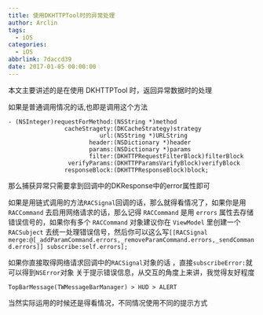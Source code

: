 ```yaml
---
title: 使用DKHTTPTool时的异常处理
author: Arclin
tags:
  - iOS
categories:
  - iOS
abbrlink: 7daccd39
date: 2017-01-05 00:00:00
---
```

本文主要讲述的是在使用 DKHTTPTool 时，返回异常数据时的处理

<!-- more -->

如果是普通调用情况的话,也即是调用这个方法
```
- (NSInteger)requestForMethod:(NSString *)method
                cacheStragety:(DKCacheStrategy)strategy
                          url:(NSString *)URLString
                       header:(NSDictionary *)header
                       params:(NSDictionary *)params
                       filter:(DKHTTPRequestFilterBlock)filterBlock
                 verifyParams:(DKHTTPParamsVarifyBlock)verifyBlock
                responseBlock:(DKHTTPResponseBlock)block;
```

那么捕获异常只需要拿到回调中的DKResponse中的error属性即可

如果是用链式调用的方法`RACSignal`回调的话，那么就得看情况了，如果你是用 `RACCommand` 去启用网络请求的话，那么记得 `RACCommand` 是用 `errors` 属性去存储错误信号的，如果你有多个 `RACCommand` 对象建议你在 `ViewModel` 里创建一个 `RACSubject` 去统一处理错误信号，然后你可以这么写`[[RACSignal merge:@[_addParamCommand.errors,_removeParamCommand.errors,_sendCommand.errors]] subscribe:self.errors];`

如果你直接取得网络请求回调中的`RACSignal`对象的话 ，直接`subscribeError:`就可以得到`NSError`对象
关于提示错误信息，从交互的角度上来讲，我觉得友好程度

`TopBarMessage(TWMessageBarManager) > HUD > ALERT`

当然实际运用的时候还是得看情况，不同情况使用不同的提示方式